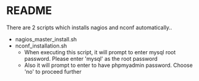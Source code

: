 README
======

There are 2 scripts which installs nagios and nconf automatically..

- nagios\_master\_install.sh
- nconf\_installation.sh 
    - When executing this script, it will prompt to enter mysql root password. Please enter 'mysql' as the root password
    - Also it will prompt to enter to have phpmyadmin password. Choose 'no' to proceed further 
